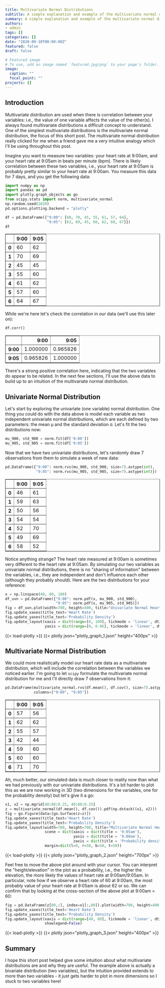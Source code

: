 ```yaml
---
title: Multivariate Normal Distributions
subtitle: A simple explanation and example of the multivariate normal distribution.
summary: A simple explanation and example of the multivariate normal distribution.
authors:
- admin
tags: []
categories: []
date: "2020-09-10T00:00:00Z"
featured: false
draft: false

# Featured image
# To use, add an image named `featured.jpg/png` to your page's folder.
image:
  caption: ""
  focal_point: ""
projects: []
---
```

## Introduction

Multivariate distribution are used when there is correlation between your variables: i.e., the value of one variable affects the value of the other(s). I always found multivariate distributions a difficult concept to understand. One of the simplest multivariate distributions is the multivariate normal distribution, the focus of this short post. The multivariate normal distribution really clicked for me when a friend gave me a very intuitive analogy which I'll be using throughout this post.

Imagine you want to measure two variables: your heart rate at 9:00am, and your heart rate at 9:05am in beats per minute (bpm). There is likely correlation between these two variables, i.e., your heart rate at 9:05am is probably pretty similar to your heart rate at 9:00am. You measure this data for 7 days, and you get the following data:


```python
import numpy as np
import pandas as pd
import plotly.graph_objects as go
from scipy.stats import norm, multivariate_normal
np.random.seed(2020)
pd.options.plotting.backend = "plotly"
```


```python
df = pd.DataFrame({"9:00": [60, 70, 45, 55, 61, 57, 64],
                   "9:05": [62, 69, 45, 60, 62, 60, 67]})
df
```




<div>
<style scoped>
    .dataframe tbody tr th:only-of-type {
        vertical-align: middle;
    }

    .dataframe tbody tr th {
        vertical-align: top;
    }

    .dataframe thead th {
        text-align: right;
    }
</style>
<table border="1" class="dataframe">
  <thead>
    <tr style="text-align: right;">
      <th></th>
      <th>9:00</th>
      <th>9:05</th>
    </tr>
  </thead>
  <tbody>
    <tr>
      <th>0</th>
      <td>60</td>
      <td>62</td>
    </tr>
    <tr>
      <th>1</th>
      <td>70</td>
      <td>69</td>
    </tr>
    <tr>
      <th>2</th>
      <td>45</td>
      <td>45</td>
    </tr>
    <tr>
      <th>3</th>
      <td>55</td>
      <td>60</td>
    </tr>
    <tr>
      <th>4</th>
      <td>61</td>
      <td>62</td>
    </tr>
    <tr>
      <th>5</th>
      <td>57</td>
      <td>60</td>
    </tr>
    <tr>
      <th>6</th>
      <td>64</td>
      <td>67</td>
    </tr>
  </tbody>
</table>
</div>



While we're here let's check the correlation in our data (we'll use this later on):


```python
df.corr()
```




<div>
<style scoped>
    .dataframe tbody tr th:only-of-type {
        vertical-align: middle;
    }

    .dataframe tbody tr th {
        vertical-align: top;
    }

    .dataframe thead th {
        text-align: right;
    }
</style>
<table border="1" class="dataframe">
  <thead>
    <tr style="text-align: right;">
      <th></th>
      <th>9:00</th>
      <th>9:05</th>
    </tr>
  </thead>
  <tbody>
    <tr>
      <th>9:00</th>
      <td>1.000000</td>
      <td>0.965826</td>
    </tr>
    <tr>
      <th>9:05</th>
      <td>0.965826</td>
      <td>1.000000</td>
    </tr>
  </tbody>
</table>
</div>



There's a strong positive correlation here, indicating that the two variables do appear to be related. In the next few sections, I'll use the above data to build up to an intuition of the multivariate normal distribution.

## Univariate Normal Distribution

Let's start by exploring the univariate (one variable) normal distribution. One thing you could do with the data above is model each variable as two independent univariate normal distributions, which are each defined by two parameters: the mean μ and the standard deviation σ. Let's fit the two distributions now:


```python
mu_900, std_900 = norm.fit(df['9:00'])
mu_905, std_905 = norm.fit(df['9:05'])
```

Now that we have two univariate distributions, let's randomly draw 7 observations from them to simulate a week of new data:


```python
pd.DataFrame({"9:00": norm.rvs(mu_900, std_900, size=7).astype(int),
              "9:05": norm.rvs(mu_905, std_905, size=7).astype(int)})
```




<div>
<style scoped>
    .dataframe tbody tr th:only-of-type {
        vertical-align: middle;
    }

    .dataframe tbody tr th {
        vertical-align: top;
    }

    .dataframe thead th {
        text-align: right;
    }
</style>
<table border="1" class="dataframe">
  <thead>
    <tr style="text-align: right;">
      <th></th>
      <th>9:00</th>
      <th>9:05</th>
    </tr>
  </thead>
  <tbody>
    <tr>
      <th>0</th>
      <td>46</td>
      <td>61</td>
    </tr>
    <tr>
      <th>1</th>
      <td>59</td>
      <td>63</td>
    </tr>
    <tr>
      <th>2</th>
      <td>50</td>
      <td>56</td>
    </tr>
    <tr>
      <th>3</th>
      <td>54</td>
      <td>54</td>
    </tr>
    <tr>
      <th>4</th>
      <td>52</td>
      <td>70</td>
    </tr>
    <tr>
      <th>5</th>
      <td>49</td>
      <td>69</td>
    </tr>
    <tr>
      <th>6</th>
      <td>58</td>
      <td>52</td>
    </tr>
  </tbody>
</table>
</div>



Notice anything strange? The heart rate measured at 9:00am is sometimes very different to the heart rate at 9:05am. By simulating our two variables as univariate normal distributions, there is no "sharing of information" between the variables, i.e., they are independent and don't influence each other (although they probably should). Here are the two distributions for your reference:


```python
x = np.linspace(40, 80, 100)
df_uvn = pd.DataFrame({"9:00": norm.pdf(x, mu_900, std_900),
                       "9:05": norm.pdf(x, mu_905, std_905)})
fig = df_uvn.plot(width=700, height=400, title="Univariate Normal Heart Rate Distributions")
fig.update_xaxes(title_text='Heart Rate')
fig.update_yaxes(title_text='Probability Density')
fig.update_layout(xaxis = dict(range=[0, 100], tickmode = 'linear', dtick = 20),
                  yaxis = dict(range=[0, 0.06], tickmode = 'linear', dtick = 0.01))
```

{{< load-plotly >}}
{{< plotly json="plotly_graph_1.json" height="400px" >}}

## Multivariate Normal Distribution

We could more realistically model our heart rate data as a multivariate distribution, which will include the correlation between the variables we noticed earlier. I'm going to let `scipy` formulate the multivariate normal distribution for me and I'll directly draw 7 observations from it:


```python
pd.DataFrame(multivariate_normal.rvs(df.mean(), df.cov(), size=7).astype(int),
             columns=["9:00", "9:05"])
```




<div>
<style scoped>
    .dataframe tbody tr th:only-of-type {
        vertical-align: middle;
    }

    .dataframe tbody tr th {
        vertical-align: top;
    }

    .dataframe thead th {
        text-align: right;
    }
</style>
<table border="1" class="dataframe">
  <thead>
    <tr style="text-align: right;">
      <th></th>
      <th>9:00</th>
      <th>9:05</th>
    </tr>
  </thead>
  <tbody>
    <tr>
      <th>0</th>
      <td>57</td>
      <td>56</td>
    </tr>
    <tr>
      <th>1</th>
      <td>62</td>
      <td>62</td>
    </tr>
    <tr>
      <th>2</th>
      <td>55</td>
      <td>57</td>
    </tr>
    <tr>
      <th>3</th>
      <td>42</td>
      <td>44</td>
    </tr>
    <tr>
      <th>4</th>
      <td>59</td>
      <td>60</td>
    </tr>
    <tr>
      <th>5</th>
      <td>60</td>
      <td>60</td>
    </tr>
    <tr>
      <th>6</th>
      <td>71</td>
      <td>70</td>
    </tr>
  </tbody>
</table>
</div>



Ah, much better, our simulated data is much closer to reality now than what we had previously with our univariate distributions. It's a bit harder to plot this as we are now working in 3D (two dimensions for the variables, one for the probability density) but let's give it a go:


```python
x1, x2 = np.mgrid[40:80:0.25, 40:80:0.25]
z = multivariate_normal(df.mean(), df.cov()).pdf(np.dstack((x1, x2)))
fig = go.Figure(data=[go.Surface(z=z)])
fig.update_xaxes(title_text='Heart Rate')
fig.update_yaxes(title_text='Probability Density')
fig.update_layout(width=700, height=700, title="Multivariate Normal Heart Rate Distribution",
                  scene = dict(xaxis = dict(title = '9:05am'),
                               yaxis = dict(title = '9:00am'),
                               zaxis = dict(title = 'Probability density')),
                  margin=dict(l=0, r=50, b=50, t=50))
```

{{< load-plotly >}}
{{< plotly json="plotly_graph_2.json" height="700px" >}}

Feel free to move the above plot around with your cursor. You can interpret the "height/elevation" in the plot as a probability, i.e., the higher the elevation, the more likely the values of heart rate at 9:00am/9:05am. In particular, note how if we observe a heart rate of 60 at 9:00am, the most probably value of your heart rate at 9:05am is about 62 or so. We can confirm that by looking at the cross-section of the above plot at 9:00am = 60:


```python
fig = pd.DataFrame(z[80,:], index=x1[:,80]).plot(width=700, height=400, title="Heart Rate at 9:05am given that Heart Rate at 9:00am = 60bpm")
fig.update_xaxes(title_text='Heart Rate')
fig.update_yaxes(title_text='Probability Density')
fig.update_layout(xaxis = dict(range=[40, 80], tickmode = 'linear', dtick = 5),
                  showlegend=False)
```

{{< load-plotly >}}
{{< plotly json="plotly_graph_3.json" height="400px" >}}

## Summary

I hope this short post helped give some intuition about what multivariate distributions are and why they are useful. The example above is actually a bivariate distribution (two variables), but the intuition provided extends to more than two variables - it just gets harder to plot in more dimensions so I stuck to two variables here!
